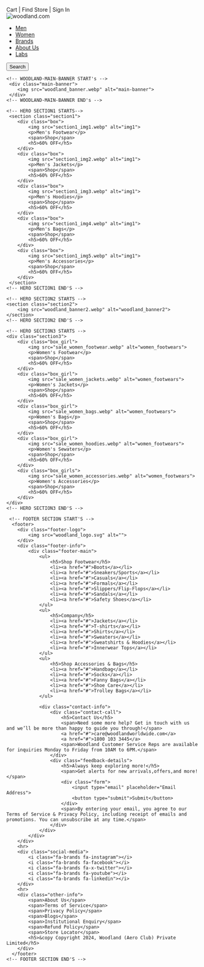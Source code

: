 <html lang="en">
<head>
    <meta charset="UTF-8">
    <meta name="viewport" content="width=device-width, initial-scale=1.0">
    <title>Woodland.com</title>
    <link rel="icon" href="woodland_favicon.jpg">
    <link rel="stylesheet" href="style.css">
    <link rel="preconnect" href="https://fonts.googleapis.com">
    <link rel="preconnect" href="https://fonts.gstatic.com" crossorigin>
    <link href="https://fonts.googleapis.com/css2?family=Montserrat:ital,wght@0,100..900;1,100..900&display=swap" rel="stylesheet">
    <link rel="stylesheet" href="https://cdnjs.cloudflare.com/ajax/libs/font-awesome/6.6.0/css/all.min.css" integrity="sha512-Kc323vGBEqzTmouAECnVceyQqyqdsSiqLQISBL29aUW4U/M7pSPA/gEUZQqv1cwx4OnYxTxve5UMg5GT6L4JJg==" crossorigin="anonymous" referrerpolicy="no-referrer/>
</head>
<body>
    <!-- NAVBAR STARTS -->
    <nav>
        <div class="top-nav">
            <span>Cart | Find Store | Sign In</span>
        </div>
        <div class="bottom-nav">
            <div class="left-bottom-nav">
                <img src="woodland_logo.svg" alt="woodland.com">
                <ul>
                    <li><a href="">Men</a></li>
                    <li><a href="">Women</a></li>
                    <li><a href="">Brands</a></li>
                    <li><a href="">About Us</a></li>
                    <li><a href="">Labs</a></li>
                </ul>
            </div>
            <div class="right-bottom-nav">
                <button type="submit">Search</button>
            </div>
        </div>
    </nav>
    <!-- NAVBAR ENDS -->

    <!-- WOODLAND-MAIN-BANNER START's -->
     <div class="main-banner">
        <img src="woodland_banner.webp" alt="main-banner">
     </div>
    <!-- WOODLAND-MAIN-BANNER END's -->

    <!-- HERO SECTION1 STARTS-->
     <section class="section1">
        <div class="box">
            <img src="section1_img1.webp" alt="img1">
            <p>Men's Footwear</p>
            <span>Shop</span>
            <h5>60% OFF</h5>
        </div>
        <div class="box">
            <img src="section1_img2.webp" alt="img1">
            <p>Men's Jackets</p>
            <span>Shop</span>
            <h5>60% OFF</h5>
        </div>
        <div class="box">
            <img src="section1_img3.webp" alt="img1">
            <p>Men's Hoodies</p>
            <span>Shop</span>
            <h5>60% OFF</h5>
        </div>
        <div class="box">
            <img src="section1_img4.webp" alt="img1">
            <p>Men's Bags</p>
            <span>Shop</span>
            <h5>60% OFF</h5>
        </div>
        <div class="box">
            <img src="section1_img5.webp" alt="img1">
            <p>Men's Accessories</p>
            <span>Shop</span>
            <h5>60% OFF</h5>
        </div>
     </section>
    <!-- HERO SECTION1 END'S -->

    <!-- HERO SECTION2 STARTS -->
    <section class="section2">
        <img src="woodland_banner2.webp" alt="woodland_banner2">
    </section>
    <!-- HERO SECTION2 END'S -->

    <!-- HERO SECTION3 STARTS -->
    <div class="section3">
        <div class="box_girl">
            <img src="sale_women_footwear.webp" alt="women_footwears">
            <p>Women's Footwear</p>
            <span>Shop</span>
            <h5>60% OFF</h5>
        </div>
        <div class="box_girl">
            <img src="sale_women_jackets.webp" alt="women_footwears">
            <p>Women's Jackets</p>
            <span>Shop</span>
            <h5>60% OFF</h5>
        </div>
        <div class="box_girl">
            <img src="sale_women_bags.webp" alt="women_footwears">
            <p>Women's Bags</p>
            <span>Shop</span>
            <h5>60% OFF</h5>
        </div>
        <div class="box_girl">
            <img src="sale_women_hoodies.webp" alt="women_footwears">
            <p>Women's Sewaters</p>
            <span>Shop</span>
            <h5>60% OFF</h5>
        </div>
        <div class="box_girls">
            <img src="sale_women_accessories.webp" alt="women_footwears">
            <p>Women's Accessories</p>
            <span>Shop</span>
            <h5>60% OFF</h5>
        </div>
    </div>
    <!-- HERO SECTION3 END'S -->
     
     <!-- FOOTER SECTION START'S -->
      <footer>
        <div class="footer-logo">
            <img src="woodland_logo.svg" alt="">
        </div>
        <div class="footer-info">
            <div class="footer-main">
                <ul>
                    <h5>Shop Footwear</h5>
                    <li><a href="#">Boots</a></li>
                    <li><a href="#">Sneakers/Sports</a></li>
                    <li><a href="#">Casuals</a></li>
                    <li><a href="#">Formals</a></li>
                    <li><a href="#">Slippers/Flip-Flops</a></li>
                    <li><a href="#">Sandals</a></li>
                    <li><a href="#">Safety Shoes</a></li>
                </ul>
                <ul>
                    <h5>Company</h5>
                    <li><a href="#">Jackets</a></li>
                    <li><a href="#">T-shirts</a></li>
                    <li><a href="#">Shirts</a></li>
                    <li><a href="#">Sweaters</a></li>
                    <li><a href="#">Sweatshirts & Hoodies</a></li>
                    <li><a href="#">Innerwear Tops</a></li>
                </ul>
                <ul>
                    <h5>Shop Accessories & Bags</h5>
                    <li><a href="#">Handbag</a></li>
                    <li><a href="#">Socks</a></li>
                    <li><a href="#">Fanny Bags</a></li>
                    <li><a href="#">Shoe Care</a></li>
                    <li><a href="#">Trolley Bags</a></li>
                </ul>

                <div class="contact-info">
                    <div class="contact-call">
                        <h5>Contact Us</h5>
                        <span>Need some more help? Get in touch with us and we’ll be more than happy to guide you through!</span>
                        <a href="#">care@woodlandworldwide.com</a>
                        <a href="#">1800 103 3445</a>
                        <span>Woodland Customer Service Reps are available for inquiries Monday to Friday from 10AM to 6PM.</span>
                    </div>
                    <div class="feedback-details">
                        <h5>Always keep exploring more!</h5>
                        <span>Get alerts for new arrivals,offers,and more!</span>
                        <div class="form">
                            <input type="email" placeholder="Email Address">
                            <button type="submit">Submit</button>
                        </div>
                        <span>By entering your email, you agree to our Terms of Service & Privacy Policy, including receipt of emails and promotions. You can unsubscribe at any time.</span>
                    </div>
                </div>
            </div>
        </div>
        <hr>
        <div class="social-media">
            <i class="fa-brands fa-instagram"></i>
            <i class="fa-brands fa-facebook"></i>
            <i class="fa-brands fa-x-twitter"></i>
            <i class="fa-brands fa-youtube"></i>
            <i class="fa-brands fa-linkedin"></i>
        </div>
        <hr>
        <div class="other-info">
            <span>About Us</span>
            <span>Terms of Service</span>
            <span>Privacy Policy</span>
            <span>Blogs</span>
            <span>Institutional Enquiry</span>
            <span>Refund Policy</span>
            <span>Store Locator</span>
            <h5>&copy Copyright 2024, Woodland (Aero Club) Private Limited</h5>
        </div>
      </footer>
    <!-- FOOTER SECTION END'S -->
</body>
</html>
